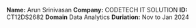 **Name:** Arun Srinivasan
**Company:** CODETECH IT SOLUTION
**ID:** CT12DS2682
**Domain** Data Analytics 
**Duriation:** Nov to Jan 2024
